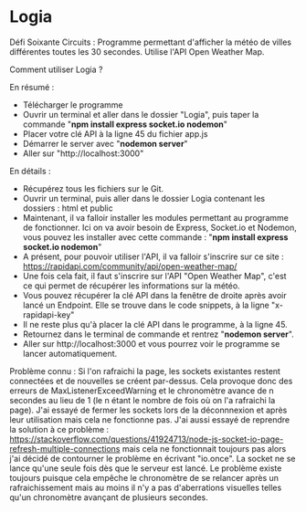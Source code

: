 # Logia
Défi Soixante Circuits : Programme permettant d'afficher la météo de villes différentes toutes les 30 secondes. Utilise l'API Open Weather Map.

Comment utiliser Logia ?

En résumé :
  - Télécharger le programme
  - Ouvrir un terminal et aller dans le dossier "Logia", puis taper la commande "**npm install express socket.io nodemon**"
  - Placer votre clé API à la ligne 45 du fichier app.js
  - Démarrer le server avec "**nodemon server**"
  - Aller sur "http://localhost:3000"

En détails :
  - Récupérez tous les fichiers sur le Git.
  - Ouvrir un terminal, puis aller dans le dossier Logia contenant les dossiers : html et public
  - Maintenant, il va falloir installer les modules permettant au programme de fonctionner. Ici on va avoir besoin de Express, Socket.io et Nodemon, vous pouvez les installer avec cette commande : "**npm install express socket.io nodemon**"
  - A présent, pour pouvoir utiliser l'API, il va falloir s'inscrire sur ce site : https://rapidapi.com/community/api/open-weather-map/
  - Une fois cela fait, il faut s'inscrire sur l'API "Open Weather Map", c'est ce qui permet de récupérer les informations sur la météo.
  - Vous pouvez récupérer la clé API dans la fenêtre de droite après avoir lancé un Endpoint. Elle se trouve dans le code snippets, à la ligne "x-rapidapi-key"
  - Il ne reste plus qu'à placer la clé API dans le programme, à la ligne 45.
  - Retournez dans le terminal de commande et rentrez "**nodemon server**".
  - Aller sur http://localhost:3000 et vous pourrez voir le programme se lancer automatiquement.

Problème connu : 
  Si l'on rafraichi la page, les sockets existantes restent connectées et de nouvelles se créent par-dessus. Cela provoque donc des erreurs de MaxListenerExceedWarning et le chronomètre avance de n secondes au lieu de 1 (le n étant le nombre de fois où on l'a rafraichi la page). 
  J'ai essayé de fermer les sockets lors de la déconnnexion et après leur utilisation mais cela ne fonctionne pas. J'ai aussi essayé de reprendre la solution à ce problème : https://stackoverflow.com/questions/41924713/node-js-socket-io-page-refresh-multiple-connections mais cela ne fonctionnait toujours pas alors j'ai décidé de contourner le problème en écrivant "io.once". La socket ne se lance qu'une seule fois dès que le serveur est lancé. Le problème existe toujours puisque cela empêche le chronomètre de se relancer après un rafraichissement mais au moins il n'y a pas d'aberrations visuelles telles qu'un chronomètre avançant de plusieurs secondes.
